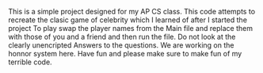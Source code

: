 This is a simple project designed for my AP CS class.
This code attempts to recreate the clasic game of celebrity which I learned of after I started the project
To play swap the player names from the Main file and replace them with those of you and a friend and then run the file.
Do not look at the clearly unencripted Answers to the questions. 
We are working on the honnor system here.
Have fun and please make sure to make fun of my terrible code.
